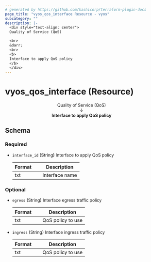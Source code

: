 ```yaml
---
# generated by https://github.com/hashicorp/terraform-plugin-docs
page_title: "vyos_qos_interface Resource - vyos"
subcategory: ""
description: |-
  <div style="text-align: center">
  Quality of Service (QoS)

  <br>
  &darr;
  <br>
  <b>
  Interface to apply QoS policy
  </b>
  </div>
---
```


# vyos_qos_interface (Resource)

<div style="text-align: center">
Quality of Service (QoS)

<br>
&darr;
<br>
<b>
Interface to apply QoS policy
</b>
</div>



<!-- schema generated by tfplugindocs -->
## Schema

### Required

- `interface_id` (String) Interface to apply QoS policy

    |  Format &emsp; | Description  |
    |----------|---------------|
    |  txt  &emsp; |  Interface name  |

### Optional

- `egress` (String) Interface egress traffic policy

    |  Format &emsp; | Description  |
    |----------|---------------|
    |  txt  &emsp; |  QoS policy to use  |
- `ingress` (String) Interface ingress traffic policy

    |  Format &emsp; | Description  |
    |----------|---------------|
    |  txt  &emsp; |  QoS policy to use  |
